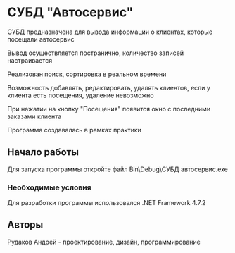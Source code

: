# СУБД "Автосервис"

СУБД предназначена для вывода информации о клиентах, которые посещали автосервис

Вывод осуществляется постранично, количество записей настраивается

Реализован поиск, сортировка в реальном времени

Возможность добавлять, редактировать, удалять клиентов, если у клиента есть посещения, удаление невозможно

При нажатии на кнопку "Посещения" появится окно с последними заказами клиента

Программа создавалась в рамках практики

## Начало работы

Для запуска программы откройте файл Bin\Debug\СУБД автосервис.exe

### Необходимые условия

Для разработки программы использовался .NET Framework 4.7.2


## Авторы

Рудаков Андрей - проектирование, дизайн, программирование
